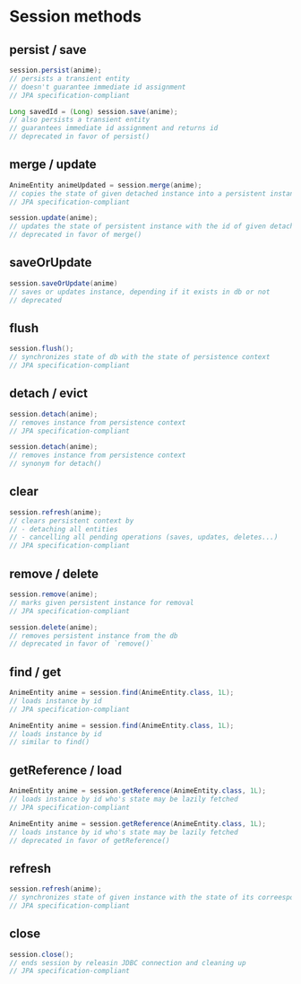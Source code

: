 # Session methods

## persist / save
```java
session.persist(anime);
// persists a transient entity
// doesn't guarantee immediate id assignment
// JPA specification-compliant
```
```java
Long savedId = (Long) session.save(anime);
// also persists a transient entity
// guarantees immediate id assignment and returns id
// deprecated in favor of persist()
```

## merge / update
```java
AnimeEntity animeUpdated = session.merge(anime);
// copies the state of given detached instance into a persistent instance with the same id
// JPA specification-compliant
```
```java
session.update(anime);
// updates the state of persistent instance with the id of given detached instance
// deprecated in favor of merge()
```

## saveOrUpdate
```java
session.saveOrUpdate(anime)
// saves or updates instance, depending if it exists in db or not
// deprecated
```

## flush
```java
session.flush();
// synchronizes state of db with the state of persistence context
// JPA specification-compliant
```

## detach / evict
```java
session.detach(anime);
// removes instance from persistence context
// JPA specification-compliant
```
```java
session.detach(anime);
// removes instance from persistence context
// synonym for detach()
```

## clear
```java
session.refresh(anime);
// clears persistent context by
// - detaching all entities
// - cancelling all pending operations (saves, updates, deletes...)
// JPA specification-compliant
```

## remove / delete
```java
session.remove(anime);
// marks given persistent instance for removal
// JPA specification-compliant
```
```java
session.delete(anime);
// removes persistent instance from the db
// deprecated in favor of `remove()`
```

## find / get
```java
AnimeEntity anime = session.find(AnimeEntity.class, 1L);
// loads instance by id
// JPA specification-compliant
```
```java
AnimeEntity anime = session.find(AnimeEntity.class, 1L);
// loads instance by id
// similar to find()
```

## getReference / load
```java
AnimeEntity anime = session.getReference(AnimeEntity.class, 1L);
// loads instance by id who's state may be lazily fetched
// JPA specification-compliant
```
```java
AnimeEntity anime = session.getReference(AnimeEntity.class, 1L);
// loads instance by id who's state may be lazily fetched
// deprecated in favor of getReference()
```

## refresh
```java
session.refresh(anime);
// synchronizes state of given instance with the state of its correesponding table row in db
// JPA specification-compliant
```

## close
```java
session.close();
// ends session by releasin JDBC connection and cleaning up
// JPA specification-compliant
```
